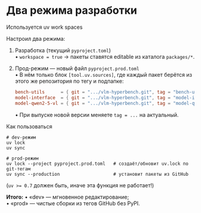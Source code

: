 # Два режима разработки

Используется uv work spaces

Настроил два режима:

1. Разработка (текущий `pyproject.toml`)  
   • `workspace = true` → пакеты ставятся editable из каталога `packages/*`.

2. Прод-режим — новый файл `pyproject.prod.toml`  
   • В нём только блок `[tool.uv.sources]`, где каждый пакет берётся из этого же репозитория по тегу и подпапке:  
     ```toml
     bench-utils      = { git = ".../vlm-hyperbench.git", tag = "bench-utils-v0.1.2", subdirectory = "packages/bench_utils" }
     model-interface  = { git = ".../vlm-hyperbench.git", tag = "model-interface-v0.1.2", subdirectory = "packages/model_interface" }
     model-qwen2-5-vl = { git = ".../vlm-hyperbench.git", tag = "model-qwen2-5-vl-v0.1.2", subdirectory = "packages/model_qwen2.5-vl" }
     ```
   • При выпуске новой версии меняете `tag = ...` на актуальный.

Как пользоваться  
```
# dev-режим
uv lock
uv sync

# prod-режим
uv lock --project pyproject.prod.toml   # создаёт/обновит uv.lock по git-тегам
uv sync --production                    # установит пакеты из GitHub
```

(`uv >= 0.7` должен быть, иначе эта функция не работает!)

**Итого:** 
• «dev» — мгновенное редактирование;  
• «prod» — чистые сборки из тегов GitHub без PyPI.